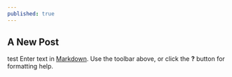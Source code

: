 ```yaml
---
published: true
---
```

## A New Post
test
Enter text in [Markdown](http://daringfireball.net/projects/markdown/). Use the toolbar above, or click the **?** button for formatting help.
